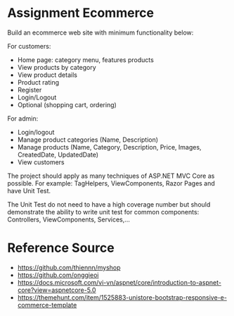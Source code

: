 # Assignment Ecommerce

Build an ecommerce web site with minimum functionality below:

For customers:
-	Home page: category menu, features products
-	View products by category
-	View product details
-	Product rating
-	Register
-	Login/Logout
-	Optional (shopping cart, ordering)

For admin:
-	Login/logout
-	Manage product categories (Name, Description)
-	Manage products (Name, Category, Description, Price, Images, CreatedDate, UpdatedDate)
-	View customers

The project should apply as many techniques of ASP.NET MVC Core as possible. For example: TagHelpers, ViewComponents, Razor Pages and have Unit Test.

The Unit Test do not need to have a high coverage number but should demonstrate the ability to write unit test for common components: Controllers, ViewComponents, Services,…

# Reference Source
- https://github.com/thiennn/myshop
- https://github.com/onggieoi
- https://docs.microsoft.com/vi-vn/aspnet/core/introduction-to-aspnet-core?view=aspnetcore-5.0
- https://themehunt.com/item/1525883-unistore-bootstrap-responsive-e-commerce-template
